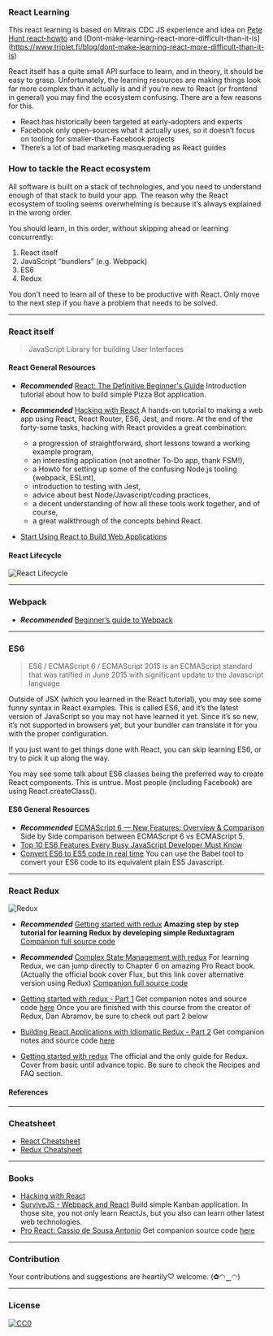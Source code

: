 ### **React Learning** 

This react learning is based on Mitrais CDC JS experience and idea on [Pete Hunt react-howto](https://github.com/petehunt/react-howto)
and [Dont-make-learning-react-more-difficult-than-it-is] (https://www.triplet.fi/blog/dont-make-learning-react-more-difficult-than-it-is)

React itself has a quite small API surface to learn, and in theory, it should be easy to grasp. Unfortunately, the learning resources are making things look far more complex than it actually is and if you’re new to React (or frontend in general) you may find the ecosystem confusing. There are a few reasons for this.

- React has historically been targeted at early-adopters and experts
- Facebook only open-sources what it actually uses, so it doesn’t focus on tooling for smaller-than-Facebook projects
- There’s a lot of bad marketing masquerading as React guides

### How to tackle the React ecosystem

All software is built on a stack of technologies, and you need to understand enough of that stack to build your app. The reason why the React ecosystem of tooling seems overwhelming is because it’s always explained in the wrong order.

You should learn, in this order, without skipping ahead or learning concurrently:

1. React itself
2. JavaScript “bundlers” (e.g. Webpack)
3. ES6
4. Redux

You don't need to learn all of these to be productive with React. Only move to the next step if you have a problem that needs to be solved.

---
### React itself
> JavaScript Library for building User Interfaces

#### React General Resources

* **_Recommended_** [React: The Definitive Beginner's Guide](https://mva.microsoft.com/en-us/training-courses/react-the-definitive-beginner-s-guide-16547)
  Introduction tutorial about how to build simple Pizza Bot application.

* **_Recommended_** [Hacking with React](http://www.hackingwithreact.com/)
 A hands-on tutorial to making a web app using React, React Router, ES6, Jest, and more.
At the end of the forty-some tasks, hacking with React provides a great combination:
  + a progression of straightforward, short lessons toward a working example program,
  + an interesting application (not another To-Do app, thank FSM!),
  + a Howto for setting up some of the confusing Node.js tooling (webpack, ESLint),
  + introduction to testing with Jest,
  + advice about best Node/Javascript/coding practices,
  + a decent understanding of how all these tools work together, and of course,
  + a great walkthrough of the concepts behind React.

* [Start Using React to Build Web Applications](https://egghead.io/courses/react-fundamentals)

#### React Lifecycle
![React Lifecycle](http://image.slidesharecdn.com/7reduxchallenges-160128205435/95/7-redux-challenges-6-638.jpg?cb=1454014493 "React Lifecycle")


---
### Webpack
* **_Recommended_** [Beginner’s guide to Webpack](https://medium.com/@dabit3/beginner-s-guide-to-webpack-b1f1a3638460#.gy4alqs9i)

---
### ES6
> ES6 / ECMAScript 6 / ECMAScript 2015 is an ECMAScript standard that was ratified in June 2015 with significant update to the Javascript language

Outside of JSX (which you learned in the React tutorial), you may see some funny syntax in React examples. This is called ES6, and it’s the latest version of JavaScript so you may not have learned it yet. Since it’s so new, it’s not supported in browsers yet, but your bundler can translate it for you with the proper configuration.

If you just want to get things done with React, you can skip learning ES6, or try to pick it up along the way.

You may see some talk about ES6 classes being the preferred way to create React components. This is untrue. Most people (including Facebook) are using React.createClass().


#### ES6 General Resources
* **_Recommended_** [ECMAScript 6 — New Features: Overview & Comparison ](http://es6-features.org/)
  Side by Side comparison between ECMAScript 6 vs ECMAScript 5.
* [Top 10 ES6 Features Every Busy JavaScript Developer Must Know](https://webapplog.com/es6/)
* [Convert ES6 to ES5 code in real time](https://babeljs.io/repl/)
  You can use the Babel tool to convert your ES6 code to its equivalent plain ES5 Javascript.


---
### React Redux

![Redux](http://i.imgur.com/WZGxoj7.jpg "Redux")

* **_Recommended_** [Getting started with redux](www.learnredux.com)
	**Amazing step by step tutorial for learning Redux by developing simple Reduxtagram**
[Companion full source code](https://github.com/wesbos/Learn-Redux-Starter-Files)

* **_Recommended_** [Complex State Management with redux](http://www.pro-react.com/materials/ch06-alt-redux.pdf)
 For learning Redux, we can jump directly to Chapter 6 on amazing Pro React book. (Actually the official book cover Flux, but this link cover alternative version using Redux)
 [Companion full source code](https://github.com/pro-react/kanban-app)

* [Getting started with redux - Part 1](https://egghead.io/courses/getting-started-with-redux)
 Get companion notes and source code [here](https://github.com/tayiorbeii/egghead.io_redux_course_notes)
Once you are finished with this course from the creator of Redux, Dan Abramov, be sure to check out part 2 below

* [Building React Applications with Idiomatic Redux - Part 2](https://egghead.io/courses/building-react-applications-with-idiomatic-redux)
Get companion notes and source code [here](https://github.com/tayiorbeii/egghead.io_idiomatic_redux_course_notes)

* [Getting started with redux](http://redux.js.org/)
  The official and the only guide for Redux. Cover from basic until advance topic. Be sure to check the Recipes and FAQ section.


#### References
---
### Cheatsheet
* [React Cheatsheet](https://github.com/mitrais-cdc-js/react-learning/raw/master/Cheatsheet/egghead-react-cheat-sheet-0-14-7.pdf)
* [Redux Cheatsheet](https://github.com/mitrais-cdc-js/react-learning/raw/master/Cheatsheet/egghead-redux-cheat-sheet-3-2-1.pdf)

---
### Books
* [Hacking with React](http://www.hackingwithreact.com/)
* [SurviveJS - Webpack and React](http://survivejs.com/) Build simple Kanban application. In those site, you not only learn ReactJs, but you also can learn other latest web technologies.
* [Pro React: Cassio de Sousa Antonio](http://www.pro-react.com/)
Get companion source code [here](https://github.com/pro-react/kanban-app)

---
### Contribution
Your contributions and suggestions are heartily♡ welcome. (✿◠‿◠)

---
### License
[![CC0](http://i.creativecommons.org/p/zero/1.0/88x31.png)](http://creativecommons.org/publicdomain/zero/1.0/)
